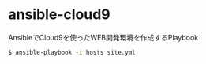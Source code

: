 ansible-cloud9
===

AnsibleでCloud9を使ったWEB開発環境を作成するPlaybook

```sh
$ ansible-playbook -i hosts site.yml
```

